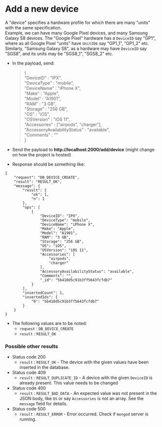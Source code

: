 # Add a new device

A "device" specifies a hardware profile for which there are many "units" with the same specification.  
Example, we can have many Google Pixel devices, and many Samsung Galaxy S8 devices.
The "Google Pixel" hardware has a `DeviceID` say "GP1", where as all Google Pixel "units" have `UnitID`s say "GP1_1", "GP1_2" etc.  
Similarly, "Samsung Galaxy S8", as a hardware may have `DeviceID` say "SGS8", and its units may be "SGS8_1", "SGS8_2" etc.
   
 - In the payload, send:
	 >{  
       	"DeviceID" : "IPX",  
       	"DeviceType" : "mobile",  
       	"DeviceName" : "iPhone X",  
       	"Make" : "Apple",  
       	"Model" : "A1901",  
 	    "RAM" : "3 GB",  
 	    "Storage" : "256 GB",  
 	    "OS" : "iOS",  
 	    "OSVersion" : "iOS 11",  
       	"Accessories" : ["airpods", "charger"],  
       	"AccessoryAvailabilityStatus" : "available",  
       	"Comments" : ""  
      }  
     
 - Send the payload to **http://localhost:2000/add/device** (might change on how the project is hosted)
	 
 - Response should be something like:
 ```
 {
     "request": "DB_DEVICE_CREATE",
     "result": "RESULT_OK",
     "message": {
         "result": {
             "ok": 1,
             "n": 1
         },
         "ops": [
             {
                 "DeviceID": "IPX",
                 "DeviceType": "mobile",
                 "DeviceName": "iPhone X",
                 "Make": "Apple",
                 "Model": "A1901",
                 "RAM": "3 GB",
                 "Storage": "256 GB",
                 "OS": "iOS",
                 "OSVersion": "iOS 11",
                 "Accessories": [
                     "airpods",
                     "charger"
                 ],
                 "AccessoryAvailabilityStatus": "available",
                 "Comments": "",
                 "_id": "5b410d5c91b3ff5643fcfdb7"
             }
         ],
         "insertedCount": 1,
         "insertedIds": {
             "0": "5b410d5c91b3ff5643fcfdb7"
         }
     }
 }
 ```
- The following values are to be noted:
    - `request` : `DB_DEVICE_CREATE`
    - `result` : `RESULT_OK`

### Possible other results

- Status code 200  
    - `result` : `RESULT_OK` - The device with the given values have been inserted in the database. 
- Status code 409  
    - `result` : `RESULT_DUPLICATE_ID` - A device with the given `DeviceID` is already present. This value needs to be changed  
- Status code 400
    - `result` : `RESULT_BAD_DATA` - An expected value was not present in the JSON body, like `OS` or say `Accessories` is not an array. See the `message` field for details.
- Status code 500
    - `result` : `RESULT_ERROR` - Error occurred. Check if `mongod` server is running.